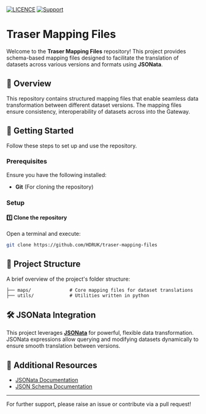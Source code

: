 [![LICENCE](https://img.shields.io/github/license/HDRUK/traser-mapping-files)](https://github.com/HDRUK/traser-mapping-files/blob/dev/LICENSE)
[![Support](https://img.shields.io/badge/Supported%20By-HDR%20UK-blue)](https://hdruk.ac.uk)

# Traser Mapping Files

Welcome to the **Traser Mapping Files** repository! This project provides schema-based mapping files designed to facilitate the translation of datasets across various versions and formats using **JSONata**.

## 📌 Overview
This repository contains structured mapping files that enable seamless data transformation between different dataset versions. The mapping files ensure consistency, interoperability of datasets across into the Gateway.

## 🚀 Getting Started
Follow these steps to set up and use the repository.

### Prerequisites
Ensure you have the following installed:
- **Git** (For cloning the repository)

### Setup

#### 1️⃣ Clone the repository
Open a terminal and execute:
```bash
git clone https://github.com/HDRUK/traser-mapping-files
```



## 📂 Project Structure
A brief overview of the project's folder structure:
```
├── maps/              # Core mapping files for dataset translations
├── utils/             # Utilities written in python
```


## 🛠 JSONata Integration
This project leverages **[JSONata](https://jsonata.org/)** for powerful, flexible data transformation. JSONata expressions allow querying and modifying datasets dynamically to ensure smooth translation between versions.



## 📖 Additional Resources
- [JSONata Documentation](https://jsonata.org/)
- [JSON Schema Documentation](https://json-schema.org/)
---

For further support, please raise an issue or contribute via a pull request!

